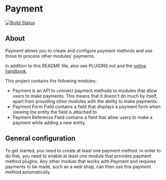 # Payment
[![Build Status](https://travis-ci.org/bartfeenstra/drupal-payment.svg?branch=8.x-2.x)](https://travis-ci.org/bartfeenstra/drupal-payment)

## About
Payment allows you to create and configure payment methods and use those to
process other modules' payments.

In addition to this README file, also see PLUGINS.md and the 
[online handbook](http://drupal.org/node/1807610).

This project contains the following modules:

* Payment is an API to connect payment methods to modules that allow users to
  make payments. This means that it doesn't do much by itself, apart from
  providing other modules with the ability to make payments.
* Payment Form Field contains a field that displays a payment form when viewing
  the entity the field is attached to.
* Payment Reference Field contains a field that allow users to make a payment
  while adding a new entity.


## General configuration
To get started, you need to create at least one payment method. In order to do
that, you need to enable at least one module that provides payment method
plugins. Any other module that works with Payment and requires payments to be
made, such as a web shop, can then use this payment method automatically.
